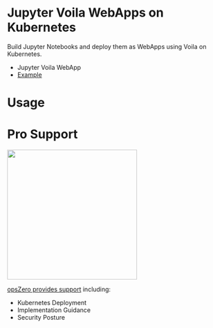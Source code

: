 # Jupyter Voila WebApps on Kubernetes

Build Jupyter Notebooks and deploy them as WebApps using Voila on Kubernetes.

- Jupyter Voila WebApp
- [Example](https://tiphyspy.opszero.com/)

# Usage

# Pro Support

<a href="https://www.opszero.com"><img src="https://assets.opszero.com/images/opszero_11_29_2016.png" width="300px"/></a>

[opsZero provides support](https://www.opszero.com/devops) including:

- Kubernetes Deployment
- Implementation Guidance
- Security Posture
